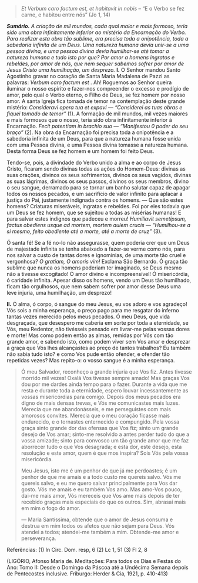 > *Et Verbum caro factum est, et habitavit in nobis* – “E o Verbo se fez carne, e habitou entre nós” (Jo 1, 14)

***Sumário.** A criação de mil mundos, cada qual maior e mais formoso, teria sido uma obra infinitamente inferior ao mistério da Encarnação do Verbo. Para realizar esta obra tão sublime, era precisa toda a onipotência, toda a sabedoria infinita de um Deus. Uma natureza humana devia unir-se a uma pessoa divina, e uma pessoa divina devia humilhar-se até tomar a natureza humana e tudo isto por que? Por amor a homens ingratos e rebeldes, por amor de nós, que nem sequer sabemos sofrer por amor de Jesus Cristo uma humilhação, um desprezo.* **I.** O Senhor mandou Santo Agostinho gravar no coração de Santa Maria Madalena de Pazzi as palavras: *Verbum caro factum est* . Ah! Roguemos ao Senhor queira iluminar o nosso espírito e fazer-nos compreender o excesso e prodígio de amor, pelo qual o Verbo eterno, o Filho de Deus, se fez homem por nosso amor. A santa Igreja fica tomada de temor na contemplação deste grande mistério: *Consideravi opera tua et expavi — “Considerei as tuas obras e fiquei tomado de temor”* (1). A formação de mil mundos, mil vezes maiores e mais formosos que o nosso, teria sido obra infinitamente inferior à Encarnação. *Fecit potentiam in brachio suo — “Manifestou 0 poder do seu braço”* (2). Na obra da Encarnação foi precisa toda a onipotência e a sabedoria infinita de um Deus, para que a natureza humana fosse unida com uma Pessoa divina, e uma Pessoa divina tomasse a natureza humana. Desta forma Deus se fez homem e um homem foi feito Deus.

Tendo-se, pois, a divindade do Verbo unido a alma e ao corpo de Jesus Cristo, ficaram sendo divinas todas as ações do Homem-Deus: divinas as suas orações, divinos os seus sofrimentos, divinos os seus vagidos, divinas as suas lágrimas, divinos os seus passos, divinos os seus membros, divino o seu sangue, derramado para se tornar um banho salutar capaz de apagar todos os nossos pecados, e um sacrifício de valor infinito para aplacar a justiça do Pai, justamente indignada contra os homens. — Que são estes homens? Criaturas miseráveis, ingratas e rebeldes. Foi por eles todavia que um Deus se fez homem, que se sujeitou a todas as misérias humanas! E para salvar estes indignos que padeceu e morreu! *Humiliavit semetipsum, factus obediens usque ad mortem, mortem aulem crucis — “Humilhou-se a si mesmo, feito obediente até a morte, até a morte de cruz”* (3).

Ó santa fé! Se a fé no-lo não assegurasse, quem poderia crer que um Deus de majestade infinita se tenha abaixado a fazer-se verme como nós, para nos salvar a custo de tantas dores e ignomínias, de uma morte tão cruel e vergonhosa? *O gratiam, O amoris vim!* Exclama São Bernardo. Ó graça tão sublime que nunca os homens poderiam ter imaginado, se Deus mesmo não a tivesse excogitado! Ó amor divino e incompreensível! Ó misericórdia, ó caridade infinita. Apesar disso os homens, vendo um Deus tão humilhado, ficam tão orgulhosos, que nem sabem sofrer por amor desse Deus uma leve injuria, uma humilhação, um desprezo!

**II.** Ó alma, ó corpo, ó sangue do meu Jesus, eu vos adoro e vos agradeço! Vós sois a minha esperança, o preço pago para me resgatar do inferno tantas vezes merecido pelos meus pecados. Ó meu Deus, que vida desgraçada, que desespero me caberia em sorte por toda a eternidade, se Vós, meu Redentor, não tivésseis pensado em livrar-me pelas vossas dores e morte! Mas como podem então as almas, remidas por Vós com tão grande amor, e sabendo isto, como podem viver sem Vos amar e desprezar a graça que Vós lhes alcançastes ao preço de tantos trabalhos? Eu também não sabia tudo isto? e como Vos pude então ofender, e ofender tão repetidas vezes? Mas repito-o: o vosso sangue é a minha esperança.

> Ó meu Salvador, reconheço a grande injuria que Vos fiz. Antes tivesse morrido mil vezes! Oxalá Vos tivesse sempre amado! Mas graças Vos dou por me dardes ainda tempo para o fazer. Durante a vida que me resta e durante toda a eternidade, espero louvar incessantemente as vossas misericórdias para comigo. Depois dos meus pecados era digno de mais densas trevas, e Vós me comunicastes mais luzes. Merecia que me abandonásseis, e me perseguistes com mais amorosos convites. Merecia que o meu coração ficasse mais endurecido, e o tornastes enternecido e compungido. Pela vossa graça sinto grande dor das ofensas que Vos fiz; sinto um grande desejo de Vos amar; sinto-me resolvido a antes perder tudo do que a vossa amizade; sinto para convosco um tão grande amor que me faz aborrecer tudo o que Vos desagrada; e esta dor, este desejo, esta resolução e este amor, quem é que mos inspira? Sois Vós pela vossa misericórdia.
>
> Meu Jesus, isto me é um penhor de que já me perdoastes; é um penhor de que me amais e a todo custo me quereis salvo. Vós me quereis salvo, e eu me quero salvar principalmente para Vos dar gosto. Vós me amais e eu também Vos amo. Mas amo-Vos pouco, dai-me mais amor, Vós mereceis que Vos ame mais depois de ter recebido graças mais especiais do que os outros. Sim, abrasai mais em mim o fogo do amor.
>
> — Maria Santíssima, obtende que o amor de Jesus consuma e destrua em mim todos os afetos que não sejam para Deus. Vós atendei a todos; atendei-me também a mim. Obtende-me amor e perseverança.

Referências: (1) In Circ. Dom. resp, 6 (2) Lc 1, 51 (3) Fl 2, 8

(LIGÓRIO, Afonso Maria de. Meditações: Para todos os Dias e Festas do Ano: Tomo II: Desde o Domingo da Páscoa até a Undécima Semana depois de Pentecostes inclusive. Friburgo: Herder & Cia, 1921, p. 410-413)
